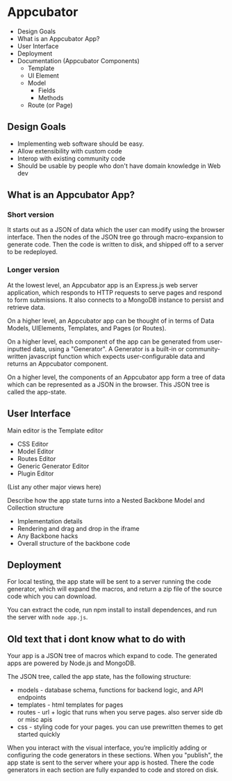 Appcubator
==========

* Design Goals
* What is an Appcubator App?
* User Interface
* Deployment
* Documentation (Appcubator Components)
    * Template
    * UI Element
    * Model
        * Fields
        * Methods
    * Route (or Page)

Design Goals
------------

- Implementing web software should be easy.
- Allow extensibility with custom code
- Interop with existing community code
- Should be usable by people who don't have domain knowledge in Web dev 

What is an Appcubator App?
--------------------------

### Short version

It starts out as a JSON of data which the user can modify using the browser interface.
Then the nodes of the JSON tree go through macro-expansion to generate code.
Then the code is written to disk, and shipped off to a server to be redeployed.

### Longer version

At the lowest level, an Appcubator app is an Express.js web server application,
which responds to HTTP requests to serve pages and respond to form submissions.
It also connects to a MongoDB instance to persist and retrieve data.

On a higher level, an Appcubator app can be thought of in terms of
Data Models, UIElements, Templates, and Pages (or Routes).

On a higher level, each component of the app can be generated from user-inputted data,
using a "Generator".
A Generator is a built-in or community-written javascript function which expects user-configurable data and returns an Appcubator component.

On a higher level, the components of an Appcubator app form a tree of data which can be represented as a JSON in the browser. This JSON tree is called the app-state.

User Interface
--------------

Main editor is the Template editor

* CSS Editor
* Model Editor
* Routes Editor
* Generic Generator Editor
* Plugin Editor

(List any other major views here)

Describe how the app state turns into a Nested Backbone Model and Collection structure

* Implementation details
* Rendering and drag and drop in the iframe
* Any Backbone hacks
* Overall structure of the backbone code


Deployment
----------

For local testing, the app state will be sent to a server running the code generator,
which will expand the macros, and return a zip file of the source code
which you can download.

You can extract the code, run npm install to install dependences,
and run the server with `node app.js`.




Old text that i dont know what to do with
------------

Your app is a JSON tree of macros which expand to code.
The generated apps are powered by Node.js and MongoDB.

The JSON tree, called the app state, has the following structure:

- models - database schema, functions for backend logic, and API endpoints
- templates - html templates for pages
- routes - url + logic that runs when you serve pages. also server side db or misc apis
- css - styling code for your pages. you can use prewritten themes to get started quickly

When you interact with the visual interface, you’re implicitly adding or configuring the code generators in these sections.
When you "publish", the app state is sent to the server where your app is hosted. There the code generators in each section are fully expanded to code and stored on disk.


